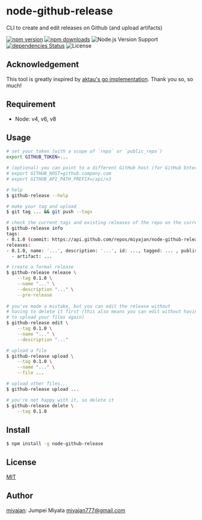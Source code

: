 # node-github-release

CLI to create and edit releases on Github (and upload artifacts)

[![npm version](https://img.shields.io/npm/v/node-github-release.svg)](https://www.npmjs.com/package/node-github-release)
[![npm downloads](https://img.shields.io/npm/dm/node-github-release.svg)](https://www.npmjs.com/package/node-github-release)
![Node.js Version Support](https://img.shields.io/badge/Node.js%20support-v4,v6,v8-brightgreen.svg)
[![dependencies Status](https://david-dm.org/miyajan/node-github-release/status.svg)](https://david-dm.org/miyajan/node-github-release)
![License](https://img.shields.io/npm/l/node-github-release.svg)

## Acknowledgement

This tool is greatly inspired by [aktau's go implementation](https://github.com/aktau/github-release). Thank you so, so much!

## Requirement

* Node: v4, v6, v8

## Usage

```bash
# set your token (with a scope of `repo` or `public_repo`)
export GITHUB_TOKEN=...

# (optional) you can point to a different GitHub host (for GitHub Enterprise)
# export GITHUB_HOST=github.company.com
# export GITHUB_API_PATH_PREFIX=/api/v3

# help
$ github-release --help

# make your tag and upload
$ git tag ... && git push --tags

# check the current tags and existing releases of the repo on the current directory
$ github-release info
tags:
- 0.1.0 (commit: https://api.github.com/repos/miyajan/node-github-release/commits/...)
releases:
- 0.1.0, name: '...', description: '...', id: ..., tagged: ... , published: ... , draft: ✔, prerelease: ✗
  - artifact: ...

# create a formal release
$ github-release release \
    --tag 0.1.0 \
    --name "..." \
    --description "..." \
    --pre-release
  
# you've made a mistake, but you can edit the release without
# having to delete it first (this also means you can edit without having
# to upload your files again)
$ github-release edit \
    --tag 0.1.0 \
    --name "..." \
    --description "..."

# upload a file
$ github-release upload \
    --tag 0.1.0 \
    --name "..." \
    --file ...

# upload other files...
$ github-release upload ...

# you're not happy with it, so delete it
$ github-release delete \
    --tag 0.1.0
```

## Install

```bash
$ npm install -g node-github-release
```

## License

[MIT](https://github.com/miyajan/node-github-release/blob/master/LICENSE)

## Author

[miyajan](https://github.com/miyajan): Jumpei Miyata miyajan777@gmail.com

